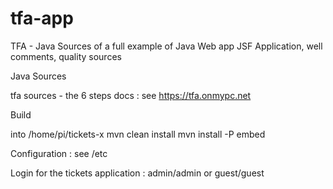 # tfa-app

TFA - Java Sources of a full example of Java Web app
JSF Application, well comments, quality sources 

Java Sources

   tfa sources - the 6 steps 
   docs : see https://tfa.onmypc.net   
   
Build

   into /home/pi/tickets-x
      mvn clean install
      mvn install -P embed
      
Configuration : see /etc

Login for the tickets application : admin/admin  or  guest/guest
                    